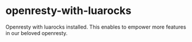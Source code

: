 # openresty-with-luarocks
Openresty with luarocks installed. This enables to empower more features in our beloved openresty.
